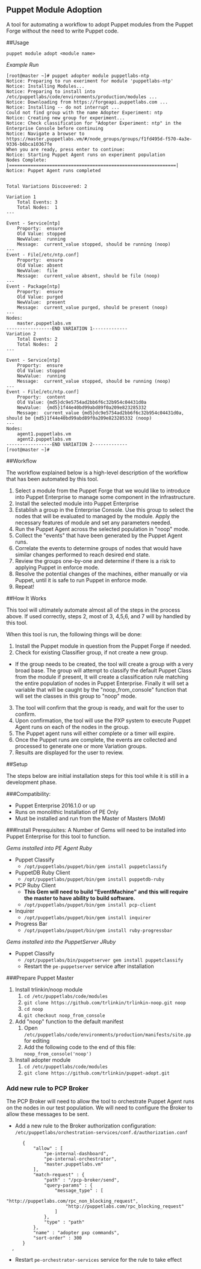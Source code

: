 Puppet Module Adoption
----------------------

A tool for automating a workflow to adopt Puppet modules from the Puppet Forge
without the need to write Puppet code.

##Usage

```shell
puppet module adopt <module name>
```

*Example Run*

```
[root@master ~]# puppet adopter module puppetlabs-ntp
Notice: Preparing to run exeriment for module 'puppetlabs-ntp'
Notice: Installing Modules...
Notice: Preparing to install into /etc/puppetlabs/code/environments/production/modules ...
Notice: Downloading from https://forgeapi.puppetlabs.com ...
Notice: Installing -- do not interrupt ...
Could not find group with the name Adopter Experiment: ntp
Notice: Creating new group for experiment...
Notice: Check classification for "Adopter Experiment: ntp" in the Enterprise Console before continuing
Notice: Navigate a browser to https://master.puppetlabs.vm/#/node_groups/groups/f1fd495d-f570-4a3e-9336-b6bca10367fe
When you are ready, press enter to continue:
Notice: Starting Puppet Agent runs on experiment population
Nodes Complete: |==============================================================|
Notice: Puppet Agent runs completed


Total Variations Discovered: 2

Variation 1
    Total Events: 3
    Total Nodes:  1
---

Event - Service[ntp]
    Proporty:  ensure
    Old Value: stopped
    NewValue:  running
    Message:  current_value stopped, should be running (noop)
---
Event - File[/etc/ntp.conf]
    Proporty:  ensure
    Old Value: absent
    NewValue:  file
    Message:  current_value absent, should be file (noop)
---
Event - Package[ntp]
    Proporty:  ensure
    Old Value: purged
    NewValue:  present
    Message:  current_value purged, should be present (noop)
---
Nodes:
    master.puppetlabs.vm
-----------------END VARIATION 1-------------
Variation 2
    Total Events: 2
    Total Nodes:  2
---

Event - Service[ntp]
    Proporty:  ensure
    Old Value: stopped
    NewValue:  running
    Message:  current_value stopped, should be running (noop)
---
Event - File[/etc/ntp.conf]
    Proporty:  content
    Old Value: {md5}dc9e5754ad2bb6f6c32b954c04431d0a
    NewValue:  {md5}1f44e40bd99abd89f0a209e823285332
    Message:  current_value {md5}dc9e5754ad2bb6f6c32b954c04431d0a, should be {md5}1f44e40bd99abd89f0a209e823285332 (noop)
---
Nodes:
    agent1.puppetlabs.vm
    agent2.puppetlabs.vm
-----------------END VARIATION 2-------------
[root@master ~]#
```


##Workflow

The workflow explained below is a high-level description of the workflow that
has been automated by this tool.

1. Select a module from the Puppet Forge that we would like to introduce into
   Puppet Enterprise to manage some component in the infrastructure.
2. Install the selected module into Puppet Enterprise
3. Establish a group in the Enterprise Console. Use this group to select
   the nodes that will be evaluated to managed by the module. Apply the
   necessary features of module and set any parameters needed.
4. Run the Puppet Agent across the selected population in "noop" mode.
5. Collect the "events" that have been generated by the Puppet Agent runs.
6. Correlate the events to determine groups of nodes that would have similar
   changes performed to reach desired end state.
7. Review the groups one-by-one and determine if there is a risk to applying
   Puppet in enforce mode.
8. Resolve the potential changes of the machines, either manually or via Puppet,
   until it is safe to run Puppet in enforce mode.
9. Repeat!

##How It Works

This tool will ultimately automate almost all of the steps in the process above.
If used correctly, steps 2, most of 3, 4,5,6, and 7 will by handled by this
tool.

When this tool is run, the following things will be done:

1. Install the Puppet module in question from the Puppet Forge if needed.
2. Check for existing Classifier group, if not create a new group.
  * If the group needs to be created, the tool will create a group with a
    very broad base. The group will attempt to classify the default Puppet Class
    from the module if present, It will create a classification rule matching
    the entire population of nodes in Puppet Enterprise. Finally it will set a
    variable that will be caught by the "noop_from_console" function that will
    set the classes in this group to "noop" mode.
3. The tool will confirm that the group is ready, and wait for the user to
   confirm.
4. Upon confirmation, the tool will use the PXP system to execute Puppet Agent
   runs on each of the nodes in the group.
5. The Puppet agent runs will either complete or a timer will expire.
6. Once the Puppet runs are complete, the events are collected and processed to
   generate one or more Variation groups.
7. Results are displayed for the user to review.

##Setup

The steps below are initial installation steps for this tool while it is still
in a development phase.

###Compatibility:
* Puppet Enterprise 2016.1.0 or up
* Runs on monolithic Installation of PE Only
* Must be installed and run from the Master of Masters (MoM)

###Install Prerequisites:
A Number of Gems will need to be installed into Puppet Enterprise for this tool
to function.

*Gems installed into PE Agent Ruby*

* Puppet Classify
  * `/opt/puppetlabs/puppet/bin/gem install puppetclassify`
* PuppetDB Ruby Client
  * `/opt/puppetlabs/puppet/bin/gem install puppetdb-ruby`
* PCP Ruby Client
  * __This Gem will need to build "EventMachine" and this will require the master
  to have ability to build software.__
  * `/opt/puppetlabs/puppet/bin/gem install pcp-client`
* Inquirer
  * `/opt/puppetlabs/puppet/bin/gem install inquirer`
* Progress Bar
  * `/opt/puppetlabs/puppet/bin/gem install ruby-progressbar`

*Gems installed into the PuppetServer JRuby*

* Puppet Classify
  * `/opt/puppetlabs/bin/puppetserver gem install puppetclassify`
  * Restart the `pe-puppetserver` service after installation

###Prepare Puppet Master

1. Install trlinkin/noop module
   1. `cd /etc/puppetlabs/code/modules`
   2. `git clone https://github.com/trlinkin/trlinkin-noop.git noop`
   3. `cd noop`
   4. `git checkout noop_from_console`
2. Add "noop" function to the default manifest
   1. Open `/etc/puppetlabs/code/environments/production/manifests/site.pp` for
    editing
   2. Add the following code to the end of this file: `noop_from_console('noop')`
3. Install adopter module
   1. `cd /etc/puppetlabs/code/modules`
   2. `git clone https://github.com/trlinkin/puppet-adopt.git`

### Add new rule to PCP Broker

The PCP Broker will need to allow the tool to orchestrate Puppet Agent runs
on the nodes in our test population. We will need to configure the Broker to
allow these messages to be sent.

* Add a new rule to the Broker authorization configuration: `/etc/puppetlabs/orchestration-services/conf.d/authorization.conf`

```
      {
          "allow" : [
              "pe-internal-dashboard",
              "pe-internal-orchestrator",
              "master.puppetlabs.vm"
          ],
          "match-request" : {
              "path" : "/pcp-broker/send",
              "query-params" : {
                  "message_type" : [
                      "http://puppetlabs.com/rpc_non_blocking_request",
                      "http://puppetlabs.com/rpc_blocking_request"
                  ]
              },
              "type" : "path"
          },
          "name" : "adopter pxp commands",
          "sort-order" : 300
      }
  ,
```
* Restart `pe-orchestrator-services` service for the rule to take effect
